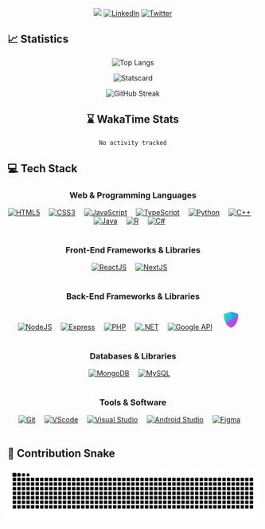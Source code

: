 

<div align="center">
 
   ![](https://komarev.com/ghpvc/?username=Charishma24003&label=PROFILE+VIEWS&style=for-the-badge)
   <a href="https://www.linkedin.com/in/charishma-297216311/" target="_blank"><img src="https://img.shields.io/static/v1?label=&message=LinkedIn&color=0A66C2&style=for-the-badge&logo=linkedin&logoColor=fff" alt="LinkedIn"></a>
    <a href="https://twitter.com/Charishma243" target="_blank"><img src="https://img.shields.io/static/v1?label=&message=Twitter&color=000000&style=for-the-badge&logo=x&logoColor=fff" alt="Twitter"></a>
    
</div>

## 📈 Statistics
<div align="center">

![Top Langs](https://git-stats-plum.vercel.app/api/top-langs/?username=Charishma24003&layout=compact&theme=transparent&disable_animations=true)

![Statscard](https://git-stats-plum.vercel.app/api?username=Charishma24003&show_icons=true&theme=transparent&include_all_commits=true&disable_animations=true)
  
![GitHub Streak](https://readme-streak-stats-snowy.vercel.app/?user=Charishma24003&theme=transparent&ring=ffa500&fire=ffa500&currStreakNum=000&disable_animations=true)

## ⌛ WakaTime Stats

<!--START_SECTION:waka-->

```txt
No activity tracked
```

<!--END_SECTION:waka-->

</div>

## 💻 Tech Stack
<div align="center">
<h3>Web & Programming Languages</h3>
    <div>
        <a href="https://developer.mozilla.org/en-US/docs/Web/HTML" title="HTML5"><img src="https://skillicons.dev/icons?i=html" alt="HTML5" width="40" height="40"/></a>&emsp;
        <a href="https://developer.mozilla.org/en-US/docs/Web/CSS" title="CSS3"><img src="https://skillicons.dev/icons?i=css" alt="CSS3" width="40" height="40"/></a>&emsp;
        <a href="https://developer.mozilla.org/en-US/docs/Web/JavaScript" title="JavaScript"><img src="https://skillicons.dev/icons?i=javascript" alt="JavaScript" width="40" height="40"/></a>&emsp;
        <a href="https://www.typescriptlang.org/docs/" title="TypeScript"><img src="https://skillicons.dev/icons?i=typescript" alt="TypeScript" width="40" height="40"/></a>&emsp;
        <a href="https://docs.python.org/3/" title="Python"><img src="https://skillicons.dev/icons?i=python" alt="Python" width="40" height="40"/></a>&emsp;
        <a href="https://en.cppreference.com/w/" title="C++"><img src="https://skillicons.dev/icons?i=cpp" alt="C++" width="40" height="40"/></a>&emsp;
        <a href="https://docs.oracle.com/javase/tutorial/" title="Java"><img src="https://skillicons.dev/icons?i=java" alt="Java" width="40" height="40"/></a>&emsp;
        <a href="https://www.r-project.org/" title="R"><img src="https://skillicons.dev/icons?i=r" alt="R" width="40" height="40"/></a>&emsp;
        <a href="https://learn.microsoft.com/en-us/dotnet/csharp/" title="C#"><img src="https://skillicons.dev/icons?i=cs" alt="C#" width="40" height="40"/></a>&emsp;
    </div>
</div>
<br/>

<div align="center">
<h3>Front-End Frameworks & Libraries</h3>
    <div>
        <a href="https://reactjs.org/docs/getting-started.html" title="ReactJS"><img src="https://skillicons.dev/icons?i=react" alt="ReactJS" width="40" height="40"/></a>&emsp;
        <a href="https://nextjs.org/docs/getting-started" title="NextJS"><img src="https://skillicons.dev/icons?i=nextjs" alt="NextJS" width="40" height="40"/></a>&emsp;
        <!--<a href="https://astro.build/" title="Astro"><img src="https://skillicons.dev/icons?i=astro" alt="Astro" width="40" height="40"/></a>&emsp;
        <a href="https://tailwindcss.com/docs/installation" title="TailwindCSS"><img src="https://skillicons.dev/icons?i=tailwind" alt="TailwindCSS" width="40" height="40"/></a>&emsp;
        <a href="https://preactjs.com/" title="Preact.js"><img src="https://raw.githubusercontent.com/ChiragChrg/ChiragChrg.github.io/main/icons/preactjs.svg" alt="Preact.js" width="40" height="40"/></a>&emsp;
        <a href="https://d3js.org/" title="D3.js"><img src="https://raw.githubusercontent.com/ChiragChrg/ChiragChrg.github.io/main/icons/d3js.svg" alt="D3.js" width="40" height="40"/></a>&emsp;
        <a href="https://greensock.com/docs/" title="GSAP"><img src="https://raw.githubusercontent.com/ChiragChrg/ChiragChrg.github.io/main/icons/gsap.svg" alt="GSAP" width="40" height="40"/></a>&emsp;
        <a href="https://framer.com/motion/" title="Motion"><img src="https://raw.githubusercontent.com/ChiragChrg/ChiragChrg.github.io/main/icons/framermotion.svg" alt="Motion" width="40" height="40"/></a>&emsp;-->
    </div>
</div>
<br/>

<div align="center">
<h3>Back-End Frameworks & Libraries</h3>
    <div>
        <a href="https://nodejs.org/en/docs/" title="NodeJS"><img src="https://skillicons.dev/icons?i=nodejs" alt="NodeJS" width="40" height="40"/></a>&emsp;
        <a href="https://expressjs.com/en/starter/installing.html" title="Express"><img src="https://skillicons.dev/icons?i=express" alt="Express" width="40" height="40"/></a>&emsp;
        <a href="https://www.php.net/docs.php" title="PHP"><img src="https://skillicons.dev/icons?i=php" alt="PHP" width="40" height="40"/></a>&emsp;
        <a href="https://learn.microsoft.com/en-us/dotnet/" title=".NET"><img src="https://skillicons.dev/icons?i=dotnet" alt=".NET" width="40" height="40"/></a>&emsp;
        <!--<a href="https://firebase.google.com/docs" title="Firebase"><img src="https://skillicons.dev/icons?i=firebase" alt="Firebase" width="40" height="40"/></a>&emsp;-->
        <a href="https://developers.google.com" title="Google API"><img src="https://skillicons.dev/icons?i=googlecloud" alt="Google API" width="40" height="40"/></a>&emsp;
        <a href="https://next-auth.js.org/getting-started/introduction" title="Auth.js"><img src="https://raw.githubusercontent.com/ChiragChrg/ChiragChrg.github.io/main/icons/nextauth.svg" alt="Auth.js" width="40" height="40"/></a>&emsp;
    </div>
</div>
<br/>

<div align="center">
<h3>Databases & Libraries</h3>
    <div>
        <a href="https://www.mongodb.com/docs/" title="MongoDB"><img src="https://skillicons.dev/icons?i=mongodb" alt="MongoDB" width="40" height="40"/></a>&emsp;
        <a href="https://dev.mysql.com/doc/" title="MySQL"><img src="https://skillicons.dev/icons?i=mysql" alt="MySQL" width="40" height="40"/></a>&emsp;
      <!--  <a href="https://firebase.google.com/docs/firestore" title="Firebase Firestore"><img src="https://skillicons.dev/icons?i=firebase" alt="Firebase Firestore" width="40" height="40"/></a>&emsp;
        <a href="https://www.postgresql.org/docs/" title="PostgreSQL"><img src="https://skillicons.dev/icons?i=postgres" alt="PostgreSQL" width="40" height="40"/></a>&emsp;
        <a href="https://www.prisma.io/docs/" title="Prisma"><img src="https://skillicons.dev/icons?i=prisma" alt="Prisma" width="40" height="40"/></a>&emsp;-->
    </div>
</div>
<br/>

<!--<div align="center">
<h3>State Management & Utilities</h3>
    <div>
        <a href="https://redux.js.org/introduction/getting-started" title="Redux"><img src="https://skillicons.dev/icons?i=redux" alt="Redux" width="40" height="40"/></a>&emsp;
        <a href="https://github.com/pmndrs/zustand" title="Zustand"><img src="https://raw.githubusercontent.com/ChiragChrg/ChiragChrg.github.io/main/icons/zustand.webp" alt="Zustand" width="40" height="40"/></a>&emsp;
        <a href="https://github.com/nanostores/nanostores" title="Nanostores"><img src="https://raw.githubusercontent.com/ChiragChrg/ChiragChrg.github.io/main/icons/nanostores.svg" alt="Nanostores" width="40" height="40"/></a>&emsp;
        <a href="https://tanstack.com/query/v4/docs/overview" title="TS Query"><img src="https://raw.githubusercontent.com/ChiragChrg/ChiragChrg.github.io/main/icons/reactquery.svg" alt="TS Query" width="40" height="40"/></a>&emsp;
    </div>
</div>
<br/>

<div align="center">
<h3>Platforms & Hosting</h3>
    <div>
        <a href="https://docs.github.com/en" title="GitHub"><img src="https://skillicons.dev/icons?i=github" alt="GitHub" width="40" height="40"/></a>&emsp;
        <a href="https://netlify.com/docs" title="Netlify"><img src="https://skillicons.dev/icons?i=netlify" alt="Netlify" width="40" height="40"/></a>&emsp;
        <a href="https://vercel.com/docs" title="Vercel"><img src="https://skillicons.dev/icons?i=vercel" alt="Vercel" width="40" height="40"/></a>&emsp;
    </div>
</div>
<br/>-->

<div align="center">
<h3>Tools & Software</h3>
    <div>
       <!-- <a href="https://docs.npmjs.com/" title="NPM"><img src="https://skillicons.dev/icons?i=npm" alt="NPM" width="40" height="40"/></a>&emsp;
        <a href="https://bun.sh/" title="Bun"><img src="https://skillicons.dev/icons?i=bun" alt="Bun" width="40" height="40"/></a>&emsp;-->
        <a href="https://git-scm.com/docs" title="Git"><img src="https://skillicons.dev/icons?i=git" alt="Git" width="40" height="40"/></a>&emsp;
        <a href="https://code.visualstudio.com/docs" title="VScode"><img src="https://skillicons.dev/icons?i=vscode" alt="VScode" width="40" height="40"/></a>&emsp;
        <a href="https://visualstudio.microsoft.com/" title="Visual Studio"><img src="https://skillicons.dev/icons?i=visualstudio" alt="Visual Studio" width="40" height="40"/></a>&emsp;
        <a href="https://developer.android.com/studio" title="Android Studio"><img src="https://skillicons.dev/icons?i=androidstudio" alt="Android Studio" width="40" height="40"/></a>&emsp;
        <a href="https://www.figma.com/support/" title="Figma"><img src="https://skillicons.dev/icons?i=figma" alt="Figma" width="40" height="40"/></a>&emsp;
       <!-- <a href="https://vitejs.dev/guide/" title="ViteJS"><img src="https://skillicons.dev/icons?i=vite" alt="ViteJS" width="40" height="40"/></a>&emsp;
        <a href="https://socket.io/docs/v4/" title="SocketIO"><img src="https://raw.githubusercontent.com/ChiragChrg/ChiragChrg.github.io/main/icons/socketio.svg" alt="SocketIO" width="40" height="40"/></a>&emsp;-->
    </div>
</div>
<br/>

## 🐍 Contribution Snake
<picture>
  <source media="(prefers-color-scheme: dark)" srcset="https://raw.githubusercontent.com/Charishma24003/Charishma24003/output/github-contribution-grid-snake-dark.svg">
  <source media="(prefers-color-scheme: light)" srcset="https://raw.githubusercontent.com/Charishma24003/Charishma24003/output/github-contribution-grid-snake.svg">
  <img alt="github contribution grid snake animation" src="https://raw.githubusercontent.com/Charishma24003/Charishma24003/output/github-contribution-grid-snake.svg">
</picture>
